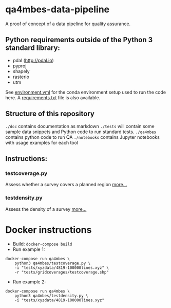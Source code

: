 # qa4mbes-data-pipeline
A proof of concept of a data pipeline for quality assurance.

## Python requirements outside of the Python 3 standard library:

- pdal (http://pdal.io)
- pyproj
- shapely
- rasterio
- utm

See [environment.yml](./environment.yml) for the conda environment setup used to run the code here. A [requirements.txt](./doc/requirements.txt) file is also available.

## Structure of this repository
`./doc` contains documentation as markdown
`./tests` will contain some sample data snippets and Python code to run standard tests.
`./qa4mbes` contains python code to run QA
`./notebooks` contains Jupyter notebooks with usage examples for each tool

## Instructions:

### testcoverage.py
Assess whether a survey covers a planned region [more...](./doc/testcoverage.md)

### testdensity.py
Assess the density of a survey [more...](./doc/testdensity.md)

# Docker instructions
* Build: `docker-compose build`
* Run example 1: 
```
docker-compose run qa4mbes \
    python3 qa4mbes/testcoverage.py \
    -i "tests/xyzdata/4819-100000lines.xyz" \
    -r "tests/gridcoverages/testcoverage.shp"
```
* Run example 2:
```
docker-compose run qa4mbes \
    python3 qa4mbes/testdensity.py \
    -i "tests/xyzdata/4819-100000lines.xyz"
```
